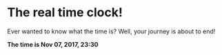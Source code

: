 # The real time clock!

Ever wanted to know what the time is? Well, your journey is about to end!

**The time is Nov 07, 2017, 23:30**